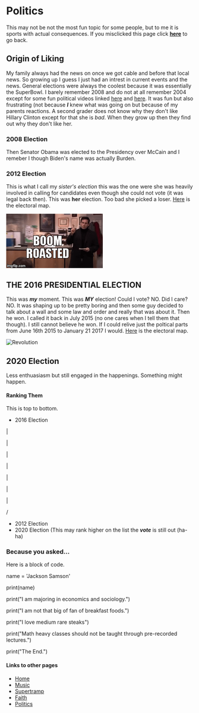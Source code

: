 # Politics
 This may not be not the most fun topic for some people, but to me it is sports with actual consequences.
  If you misclicked this page click [**here**](/README.md) to go back.
  
## Origin of Liking
  My family always had the news on once we got cable and before that local news. So growing up I guess I just had an intrest in current events and the news. General elections were always the coolest because it was essentially the SuperBowl. I barely remember 2008 and do not at all remember 2004 except for some fun political videos linked [here](https://www.youtube.com/watch?v=z8Q-sRdV7SY) and [here](https://www.youtube.com/watch?v=hE8V22unwRo). It was fun but also frustrating (not because **_I_** knew what was going on but because of my parents reactions. A second grader does not know why they don't like Hillary Clinton except for that she is _bad_. When they grow up then they find out why they don't like her. 
  ### 2008 Election
  Then Senator Obama was elected to the Presidency over McCain and I remeber I though Biden's name was actually Burden.
  ### 2012 Election
  This is what I call my _sister's election_ this was the one were she was heavily involved in calling for candidates even though she could not vote (it was legal back then). This was **her** election. Too bad she picked a loser. [Here](https://www.270towin.com/2012_Election/) is the electoral map.

![boom roasted](boomroasted.gif)

## THE 2016 PRESIDENTIAL ELECTION
This was **_my_** moment. This was **_MY_** election! Could I vote? NO. Did I care? NO. It was shaping up to be pretty boring and then some guy decided to talk about a wall and some law and order and really that was about it. Then he won. I called it back in July 2015 (no one cares when I tell them that though). I still cannot believe he won. If I could relive just the poltical parts from June 16th 2015 to January 21 2017 I would. [Here](https://www.270towin.com/maps/2016-actual-electoral-map) is the electoral map.

![Revolution](https://i.imgur.com/7drHiqr.gif)

## 2020 Election
Less enthuasiasm but still engaged in the happenings. Something might happen.

#### Ranking Them
This is top to bottom.
* 2016 Election

|

|

|

|

|

|

|

 \/

* 2012 Election
* 2020 Election (This may rank higher on the list the **_vote_** is still out (ha-ha)


### Because you asked...
Here is a block of code. 

name = 'Jackson Samson'

print(name)

print("I am majoring in economics and sociology.")

print("I am not that big of fan of breakfast foods.")

print("I love medium rare steaks")

print("Math heavy classes should not be taught through pre-recorded lectures.")

print("The End.")




#### Links to other pages
* [Home](/README.md)
* [Music](/Music.md)
* [Supertramp](/Supertramp.md)
* [Faith](/Faith.md)
* [Politics](/Politics.md)
